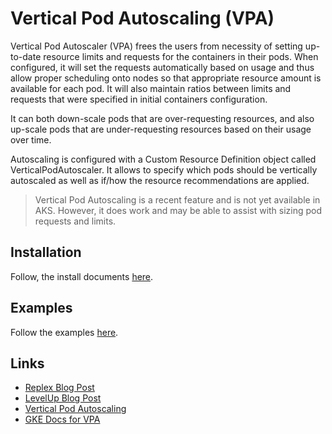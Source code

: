 # Vertical Pod Autoscaling (VPA)

Vertical Pod Autoscaler (VPA) frees the users from necessity of setting up-to-date resource limits and requests for the containers in their pods. When configured, it will set the requests automatically based on usage and thus allow proper scheduling onto nodes so that appropriate resource amount is available for each pod. It will also maintain ratios between limits and requests that were specified in initial containers configuration.

It can both down-scale pods that are over-requesting resources, and also up-scale pods that are under-requesting resources based on their usage over time.

Autoscaling is configured with a Custom Resource Definition object called VerticalPodAutoscaler. It allows to specify which pods should be vertically autoscaled as well as if/how the resource recommendations are applied.

> Vertical Pod Autoscaling is a recent feature and is not yet available in AKS.  However, it does work and may be able to assist with sizing pod requests and limits.

## Installation

Follow, the install documents [here](https://github.com/kubernetes/autoscaler/tree/master/vertical-pod-autoscaler).


## Examples

Follow the examples [here](https://cloud.google.com/kubernetes-engine/docs/how-to/vertical-pod-autoscaling).

## Links

* [Replex Blog Post](https://www.replex.io/blog/kubernetes-in-production-best-practices-for-cluster-autoscaler-hpa-and-vpa)
* [LevelUp Blog Post](https://levelup.gitconnected.com/kubernetes-autoscaling-101-cluster-autoscaler-horizontal-pod-autoscaler-and-vertical-pod-2a441d9ad231)
* [Vertical Pod Autoscaling](https://github.com/kubernetes/autoscaler/tree/master/vertical-pod-autoscaler)
* [GKE Docs for VPA](https://cloud.google.com/kubernetes-engine/docs/concepts/verticalpodautoscaler)